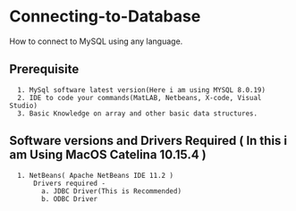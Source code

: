 # Connecting-to-Database
How to connect to MySQL using any language.

  ## Prerequisite
      1. MySql software latest version(Here i am using MYSQL 8.0.19)
      2. IDE to code your commands(MatLAB, Netbeans, X-code, Visual Studio)
      3. Basic Knowledge on array and other basic data structures.
  
  ## Software versions and Drivers Required ( In this i am Using MacOS Catelina 10.15.4 )
      1. NetBeans( Apache NetBeans IDE 11.2 )
          Drivers required -
            a. JDBC Driver(This is Recommended)
            b. ODBC Driver

